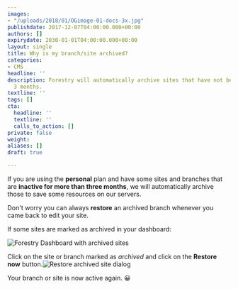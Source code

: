 ```yaml
---
images:
- "/uploads/2018/01/OGimage-01-docs-3x.jpg"
publishdate: 2017-12-07T04:00:00.000+00:00
authors: []
expirydate: 2030-01-01T04:00:00.000+00:00
layout: single
title: Why is my branch/site archived?
categories:
- CMS
headline: ''
description: Forestry will automatically archive sites that have not been edited for
  3 months.
textline: ''
tags: []
cta:
  headline: ''
  textline: ''
  calls_to_action: []
private: false
weight: 
aliases: []
draft: true

---
```

If you are using the **personal** plan and have some sites and branches that are **inactive for more than three months**, we will automatically archive those to save some resources on our servers.

Don't worry you can always **restore** an archived branch whenever you came back to edit your site.

If some sites are marked as archived in your dashboard:

![Forestry Dashboard with archived sites](/uploads/2020/06/archived-sites.png)

Click on the site or branch marked as _archived_ and click on the **Restore now** button.![Restore archived site dialog](/uploads/2020/06/restore-modal.png)

Your branch or site is now active again. 😀